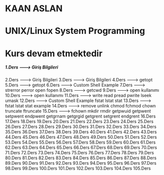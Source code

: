 <h1>KAAN ASLAN</h1>
<h1>UNIX/Linux System Programming</h1>
<h1>Kurs devam etmektedir</h1>


<h5> 1.Ders	--->	Giriş Bilgileri </h5>
2.Ders	--->	Giriş Bilgileri
3.Ders	--->	Giriş Bilgileri
4.Ders	--->	getopt
5.Ders	--->	getopt
6.Ders	--->	Custom Shell Example
7.Ders	--->	strerror perror open fopen
8.Ders	--->	getcwd
9.Ders	--->	open kullanımı
10.Ders	--->	open kullanımı
11.Ders	--->	write read pread pwrite lseek umask
12.Ders	--->	Custom Shell Example fstat lstat stat
13.Ders	--->	fstat lstat stat example
14.Ders	--->	remove unlink chmod fchmod chown truncate ftruncate
15.Ders	--->	fchown mkdir rmdir getpwuid getpwent setpwent endpwent getgrnam getgrgid getgrent setgrent endgrent 
16.Ders	 	
17.Ders		
18.Ders		
19.Ders		
20.Ders		
21.Ders		
22.Ders		
23.Ders		
24.Ders		
25.Ders		
26.Ders		
27.Ders		
28.Ders		
29.Ders		
30.Ders		
31.Ders		
32.Ders		
33.Ders		
34.Ders		
35.Ders		
36.Ders		
37.Ders		
38.Ders		
39.Ders		
40.Ders		
41.Ders		
42.Ders		
43.Ders		
44.Ders		
45.Ders		
46.Ders		
47.Ders		
48.Ders		
49.Ders		
50.Ders		
51.Ders		
52.Ders		
53.Ders		
54.Ders		
55.Ders		
56.Ders		
57.Ders		
58.Ders		
59.Ders		
60.Ders		
61.Ders		
62.Ders		
63.Ders		
64.Ders		
65.Ders		
66.Ders		
67.Ders		
68.Ders		
69.Ders		
70.Ders		
71.Ders		
72.Ders		
73.Ders		
74.Ders		
75.Ders		
76.Ders		
77.Ders		
78.Ders		
79.Ders		
80.Ders		
81.Ders		
82.Ders		
83.Ders		
84.Ders		
85.Ders		
86.Ders		
87.Ders		
88.Ders		
89.Ders		
90.Ders		
91.Ders		
92.Ders		
93.Ders		
94.Ders		
95.Ders		
96.Ders		
97.Ders		
98.Ders		
99.Ders		
100.Ders		
101.Ders		
102.Ders		
103.Ders		
104.Ders		
105.Ders		
